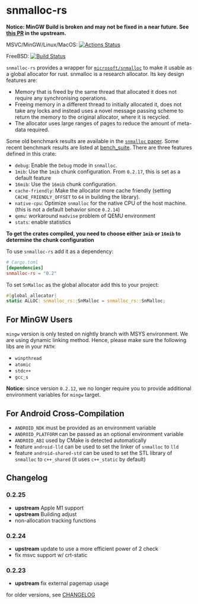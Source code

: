 # snmalloc-rs
**Notice: MinGW Build is broken and may not be fixed in a near future. See [this PR](https://github.com/microsoft/snmalloc/pull/217) in the upstream.**

MSVC/MinGW/Linux/MacOS: [![Actions Status](https://github.com/schrodingerzhu/snmalloc-rs/workflows/Rust/badge.svg)](https://github.com/schrodingerzhu/snmalloc-rs/actions)

FreeBSD: [![Build Status](https://api.cirrus-ci.com/github/SchrodingerZhu/snmalloc-rs.svg)](https://cirrus-ci.com/github/SchrodingerZhu/snmalloc-rs)

`snmalloc-rs` provides a wrapper for [`microsoft/snmalloc`](https://github.com/microsoft/snmalloc) to make it usable as a global allocator for rust.
snmalloc is a research allocator. Its key design features are:

- Memory that is freed by the same thread that allocated it does not require any synchronising operations.
- Freeing memory in a different thread to initially allocated it, does not take any locks and instead uses a novel message passing scheme to return the memory to the original allocator, where it is recycled.
- The allocator uses large ranges of pages to reduce the amount of meta-data required.

Some old benchmark results are available in the [`snmalloc` paper](https://github.com/microsoft/snmalloc/blob/master/snmalloc.pdf). Some recent benchmark results are listed at 
[bench_suite](https://github.com/SchrodingerZhu/bench_suite).
There are three features defined in this crate:

- `debug`: Enable the `Debug` mode in `snmalloc`.
- `1mib`: Use the `1mib` chunk configuration. From `0.2.17`, this is set as a default feature
- `16mib`: Use the `16mib` chunk configuration.
- `cache-friendly`: Make the allocator more cache friendly (setting `CACHE_FRIENDLY_OFFSET` to `64` in building the library).
- `native-cpu`: Optimize `snmalloc` for the native CPU of the host machine. (this is not a default behavior since `0.2.14`)
- `qemu`: workaround `madvise` problem of QEMU environment
- `stats`: enable statistics

**To get the crates compiled, you need to choose either `1mib` or `16mib` to determine the chunk configuration**

To use `snmalloc-rs` add it as a dependency:

```toml
# Cargo.toml
[dependencies]
snmalloc-rs = "0.2"
```

To set `SnMalloc` as the global allocator add this to your project:

```rust
#[global_allocator]
static ALLOC: snmalloc_rs::SnMalloc = snmalloc_rs::SnMalloc;
```

## For MinGW Users

`mingw` version is only tested on nightly branch with MSYS environment. We are using dynamic linking method. 
Hence, please make sure the following libs are in your `PATH`:

- `winpthread`
- `atomic`
- `stdc++`
- `gcc_s` 

**Notice:** since version `0.2.12`, we no longer require you to provide additional environment variables for `mingw` target.

## For Android Cross-Compilation

- `ANDROID_NDK` must be provided as an environment variable
- `ANDROID_PLATFORM` can be passed as an optional environment variable
- `ANDROID_ABI` used by CMake is detected automatically
- feature `android-lld` can be used to set the linker of `snmalloc` to `lld`
- feature `android-shared-std` can be used to set the STL library of `snmalloc` to `c++_shared` (it uses `c++_static` by default)

## Changelog
### 0.2.25

- **upstream** Apple M1 support
- **upstream** Building adjust
- non-allocation tracking functions 

### 0.2.24

- **upstream** update to use a more efficient power of 2 check
- fix msvc support w/ crt-static

### 0.2.23

- **upstream** fix external pagemap usage

for older versions, see [CHANGELOG](CHANGELOG.md) 
